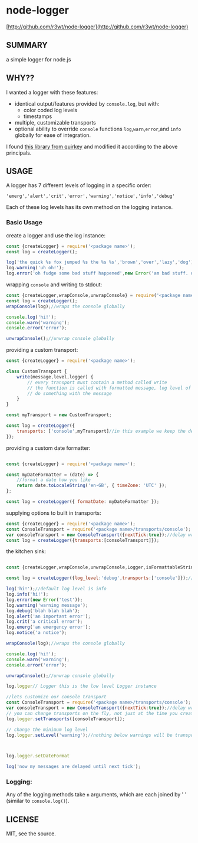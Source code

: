 # node-logger

[http://github.com/r3wt/node-logger](http://github.com/r3wt/node-logger)

## SUMMARY

a simple logger for node.js

## WHY??

I wanted a logger with these features:
- identical output/features provided by `console.log`, but with:
  - color coded log levels 
  - timestamps
- multiple, customizable transports
- optional ability to override `console` functions `log`,`warn`,`error`,and `info` globally for ease of integration.

I found [this library from quirkey](https://github.com/quirkey/node-logger) and modified it according to the above principals.

## USAGE

A logger has 7 different levels of logging in a specific order:

    'emerg','alert','crit','error','warning','notice','info','debug'
    
Each of these log levels has its own method on the logging instance.

### Basic Usage

create a logger and use the log instance:
```js
const {createLogger} = require('<package name>');
const log = createLogger();

log('the quick %s fox jumped %s the %s %s','brown','over','lazy','dog');//default level is info. 
log.warning('uh oh!');
log.error('oh fudge some bad stuff happened',new Error('am bad stuff. did happen'),{someOtherData:true});// works just like the console, you get the point right?

```

wrapping `console` and writing to stdout:
```js
const {createLogger,wrapConsole,unwrapConsole} = require('<package name>');
const log = createLogger();
wrapConsole(log);//wraps the console globally

console.log('hi!');
console.warn('warning');
console.error('error');

unwrapConsole();//unwrap console globally

```

providing a custom transport:

```js
const {createLogger} = require('<package name>');

class CustomTransport {
    write(message,level,logger) {
        // every transport must contain a method called write
        // the function is called with formatted message, log level of message, and the logger instance
        // do something with the message
    }
}

const myTransport = new CustomTransport;

const log = createLogger({
    transports: ['console',myTransport]//in this example we keep the default console transport, but add our own custom transport as well.
});


```

providing a custom date formatter:

```js

const {createLogger} = require('<package name>');

const myDateFormatter = (date) => {
    //format a date how you like
    return date.toLocaleString('en-GB', { timeZone: 'UTC' });
};

const log = createLogger({ formatDate: myDateFormatter });
```

supplying options to built in transports:

```js
const {createLogger} = require('<package name>');
const ConsoleTransport = require('<package name>/transports/console');
var consoleTransport = new ConsoleTransport({nextTick:true});//delay writing logs until next tick
const log = createLogger({transports:[consoleTransport]});

```

the kitchen sink:
```js

const {createLogger,wrapConsole,unwrapConsole,Logger,isFormattableString} = require('<package name>');

const log = createLogger({log_level:'debug',transports:['console']});//default options are shown.  

log('hi!');//default log level is info
log.info('hi!');
log.error(new Error('test'));
log.warning('warning message');
log.debug('blah blah blah');
log.alert('an important error');
log.crit('a critical error');
log.emerg('an emergency error');
log.notice('a notice');

wrapConsole(log);//wraps the console globally

console.log('hi!');
console.warn('warning');
console.error('error');

unwrapConsole();//unwrap console globally

log.logger// Logger this is the low level Logger instance

//lets customize our console transport
const ConsoleTransport = require('<package name>/transports/console');
var consoleTransport = new ConsoleTransport({nextTick:true});//delay writing logs until next tick
// you can change transports on the fly, not just at the time you created the logger
log.logger.setTransports([consoleTransport]);

// change the minimum log level
log.logger.setLevel('warning');//nothing below warnings will be transported



log.logger.setDateFormat

log('now my messages are delayed until next tick');

```

### Logging:

Any of the logging methods take `n` arguments, which are each joined by ' ' (similar to `console.log()`).

## LICENSE

MIT, see the source.